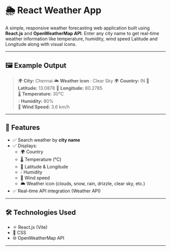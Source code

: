 # 🌦️ React Weather App

A simple, responsive weather forecasting web application built using **React.js** and **OpenWeatherMap API**. Enter any city name to get real-time weather information like temperature, humidity, wind speed Latitude and Longitude along with visual icons.

---

## 🖼️ Example Output

>🌍 **City:** Chennai
>🌥️ **Weather icon** : Clear Sky
>🌍 **Country:** IN
>📍 **Latitude:** 13.0878
>📍 **Longitude:** 80.2785  
>🌡️ **Temperature:** 30°C  
>💧 **Humidity:** 80%  
>💨 **Wind Speed:** 3.6 km/h  

---

## 🚀 Features

- ✅ Search weather by **city name**
- ✅ Displays:
  - 🌍 Country
  - 🌡️ Temperature (°C)
  - 📍 Latitude & Longitude
  - 💧 Humidity
  - 💨 Wind speed
  - 🌥️ Weather icon (clouds, snow, rain, drizzle, clear sky, etc.)
- ✅ Real-time API integration (Weather API)

---

## 🛠️ Technologies Used

- ⚛️ React.js (Vite)
- 🎨 CSS
- 🌐 OpenWeatherMap API

---
